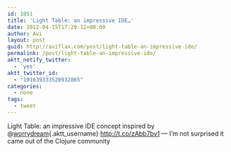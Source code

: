 ```yaml
---
id: 1851
title: 'Light Table: an impressive IDE…'
date: 2012-04-15T17:29:12+00:00
author: Avi
layout: post
guid: http://aviflax.com/post/light-table-an-impressive-ide/
permalink: /post/light-table-an-impressive-ide/
aktt_notify_twitter:
  - 'yes'
aktt_twitter_id:
  - "191639333520932865"
categories:
  - none
tags:
  - tweet
---
```

Light Table: an impressive IDE concept inspired by @[worrydream](http://twitter.com/worrydream){.aktt_username} <a href="http://t.co/zAbb7bv1" rel="nofollow">http://t.co/zAbb7bv1</a> — I’m not surprised it came out of the Clojure community